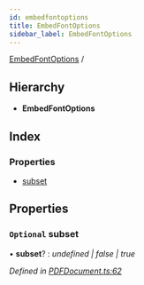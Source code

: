 ```yaml
---
id: embedfontoptions
title: EmbedFontOptions
sidebar_label: EmbedFontOptions
---
```


[EmbedFontOptions](embedfontoptions.md) /

## Hierarchy

* **EmbedFontOptions**

## Index

### Properties

* [subset](embedfontoptions.md#optional-subset)

## Properties

### `Optional` subset

• **subset**? : *undefined | false | true*

*Defined in [PDFDocument.ts:62](https://github.com/Hopding/pdf-lib/blob/f878b0e/src/api/PDFDocument.ts#L62)*